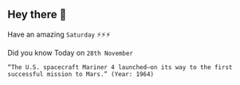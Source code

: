 ## Hey there 👋
Have an amazing `Saturday` ⚡⚡⚡

Did you know Today on `28th November`
```
“The U.S. spacecraft Mariner 4 launched—on its way to the first successful mission to Mars.” (Year: 1964)
```
